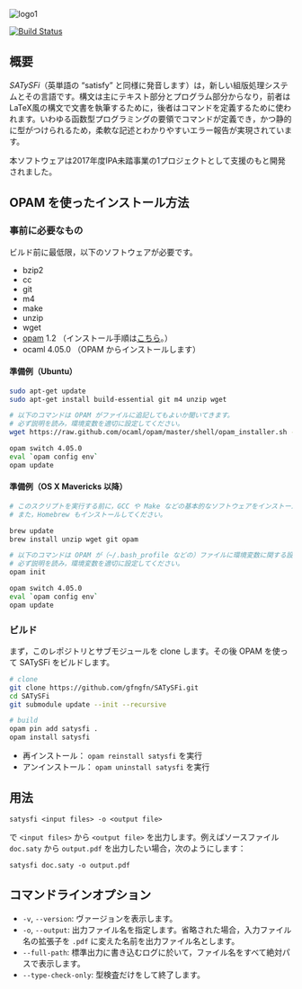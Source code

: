 <!-- -*- coding: utf-8 -*- -->
![logo1](https://raw.githubusercontent.com/wiki/gfngfn/SATySFi/img/satysfi-logo.png)

[![Build Status](https://travis-ci.org/gfngfn/SATySFi.svg?branch=master)](https://travis-ci.org/gfngfn/SATySFi)

## 概要

*SATySFi*（英単語の “satisfy” と同様に発音します）は，新しい組版処理システムとその言語です。構文は主にテキスト部分とプログラム部分からなり，前者はLaTeX風の構文で文書を執筆するために，後者はコマンドを定義するために使われます。いわゆる函数型プログラミングの要領でコマンドが定義でき，かつ静的に型がつけられるため，柔軟な記述とわかりやすいエラー報告が実現されています。

本ソフトウェアは2017年度IPA未踏事業の1プロジェクトとして支援のもと開発されました。

## OPAM を使ったインストール方法

### 事前に必要なもの

ビルド前に最低限，以下のソフトウェアが必要です。

* bzip2
* cc
* git
* m4
* make
* unzip
* wget
* [opam](https://opam.ocaml.org/) 1.2 （インストール手順は[こちら](https://opam.ocaml.org/doc/Install.html)。）
* ocaml 4.05.0 （OPAM からインストールします）

#### 準備例（Ubuntu）

```sh
sudo apt-get update
sudo apt-get install build-essential git m4 unzip wget

# 以下のコマンドは OPAM がファイルに追記してもよいか聞いてきます。
# 必ず説明を読み，環境変数を適切に設定してください。
wget https://raw.github.com/ocaml/opam/master/shell/opam_installer.sh -O - | sh -s /usr/local/bin

opam switch 4.05.0
eval `opam config env`
opam update
```

#### 準備例（OS X Mavericks 以降）

```sh
# このスクリプトを実行する前に，GCC や Make などの基本的なソフトウェアをインストールしておいてください。これらは Xcode Command Line Tools からインストールできます。
# また，Homebrew もインストールしてください。

brew update
brew install unzip wget git opam

# 以下のコマンドは OPAM が（~/.bash_profile などの）ファイルに環境変数に関する設定を追記してもよいか聞いてきます。
# 必ず説明を読み，環境変数を適切に設定してください。
opam init

opam switch 4.05.0
eval `opam config env`
opam update
```

### ビルド

まず，このレポジトリとサブモジュールを clone します。その後 OPAM を使って SATySFi をビルドします。

```sh
# clone
git clone https://github.com/gfngfn/SATySFi.git
cd SATySFi
git submodule update --init --recursive

# build
opam pin add satysfi .
opam install satysfi
```

* 再インストール： `opam reinstall satysfi` を実行
* アンインストール： `opam uninstall satysfi` を実行

## 用法

    satysfi <input files> -o <output file>

で `<input files>` から `<output file>` を出力します。例えばソースファイル `doc.saty` から `output.pdf` を出力したい場合，次のようにします：

    satysfi doc.saty -o output.pdf

## コマンドラインオプション

* `-v`, `--version`: ヴァージョンを表示します。
* `-o`, `--output`: 出力ファイル名を指定します。省略された場合，入力ファイル名の拡張子を `.pdf` に変えた名前を出力ファイル名とします。
* `--full-path`: 標準出力に書き込むログに於いて，ファイル名をすべて絶対パスで表示します。
* `--type-check-only`: 型検査だけをして終了します。